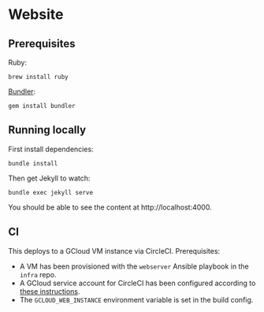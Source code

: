 # Website

## Prerequisites

Ruby:

```
brew install ruby
```

[Bundler](http://bundler.io/):

```
gem install bundler
```

## Running locally

First install dependencies:

```
bundle install
```

Then get Jekyll to watch:

```
bundle exec jekyll serve
```

You should be able to see the content at http://localhost:4000.

## CI

This deploys to a GCloud VM instance via CircleCI.  Prerequisites:

- A VM has been provisioned with the `webserver` Ansible playbook in the `infra` repo.
- A GCloud service account for CircleCI has been configured according to [these instructions](https://docs.google.com/a/quartic.io/document/d/1YFuPEG12E8Q-ACrsNcrmR7odc9GHxjPYHg9NSOIJy9o/edit?usp=sharing).
- The `GCLOUD_WEB_INSTANCE` environment variable is set in the build config.
